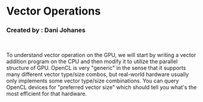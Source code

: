 # Vector Operations
<h3>Created by : Dani Johanes</h3><br>

To understand vector operation on the GPU, we will start by writing a vector addition program on the CPU and then modify it to utilize the parallel structure of GPU. OpenCL is very "generic" in the sense that it supports many different vector type/size combos, but real-world hardware usually only implements some vector type/size combinations. You can query OpenCL devices for "preferred vector size" which should tell you what's the most efficient for that hardware.
